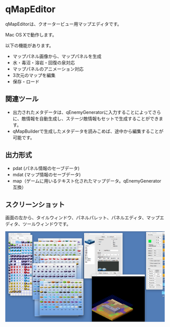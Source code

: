 # qMapEditor

qMapEditorは、クオータービュー用マップエディタです。

Mac OS Xで動作します。

以下の機能があります。

- マップパネル画像から、マップパネルを生成
- 水・毒沼・溶岩・回復の泉対応
- マップパネルのアニメーション対応
- 3次元のマップを編集
- 保存・ロード


## 関連ツール

- 出力されたメタデータは、qEnemyGeneratorに入力することによってさらに、敵情報を自動生成し、ステージ敵情報もセットで生成することができます。
- qMapBuilderで生成したメタデータを読みこめば、途中から編集することが可能です。

## 出力形式

- pdat (パネル情報のセーブデータ)
- mdat (マップ情報のセーブデータ)
- map（ゲームに用いるテキスト化されたマップデータ。qEnemyGenerator互換）


## スクリーンショット

画面の左から、タイルウィンドウ、パネルパレット、パネルエディタ、マップエディタ、ツールウィンドウです。

![](sc.png)
